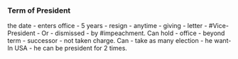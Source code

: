 ### Term of President
the date - enters office - 5 years - resign - anytime - giving - letter - #Vice-President - Or - dismissed - by #impeachment. Can hold - office - beyond term - successor - not taken charge. Can - take as many election - he want- In USA - he can be president for 2 times.